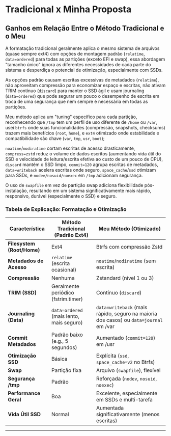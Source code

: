 # Tradicional x Minha Proposta

## Ganhos em Relação Entre o Método Tradicional e o Meu

A formatação tradicional geralmente aplica o mesmo sistema de arquivos (quase sempre ext4) com opções de montagem padrão (`relatime`, `data=ordered`) para todas as partições (exceto EFI e swap), essa abordagem "tamanho único" ignora as diferentes necessidades de cada parte do sistema e desperdiça o potencial de otimização, especialmente com SSDs.

As opções padrão causam escritas excessivas de metadados (`relatime`), não aproveitam compressão para economizar espaço e escritas, não ativam TRIM contínuo (`discard`) para manter o SSD ágil e usam journaling (`data=ordered`) que pode segurar um pouco o desempenho de escrita em troca de uma segurança que nem sempre é necessária em todas as partições.

Meu método aplica um "tuning" específico para cada partição, reconhecendo que `/tmp` tem um perfil de uso diferente de `/home` ou `/var`, usei `btrfs` onde suas funcionalidades (compressão, snapshots, checksums) trazem mais benefícios (`root`, `home`), e `ext4` otimizado onde estabilidade e compatibilidade são chave (`var`, `tmp`, `usr`, `boot`);&#x20;

`noatime`/`nodiratime` cortam escritas de acesso drasticamente, `compress=zstd` reduz o volume de dados escritos (aumentando vida útil do SSD e velocidade de leitura/escrita efetiva ao custo de um pouco de CPU), `discard` mantém o SSD limpo, `commit=120` agrupa escritas de metadados, `data=writeback` acelera escritas onde seguro, `space_cache`/`ssd` otimizam para SSDs, e `nodev/nosuid/noexec` em `/tmp` adicionam segurança.&#x20;

O uso de `swapfile` em vez de partição swap adiciona flexibilidade pós-instalação, resultando em um sistema significativamente mais rápido, responsivo, durável (especialmente o SSD) e seguro.

### Tabela de Explicação: Formatação e Otimização

| **Característica**         | **Método Tradicional (Padrão Ext4)**     | **Meu Método (Otimizado)**                                                            |
| -------------------------- | ---------------------------------------- | ------------------------------------------------------------------------------------- |
| **Filesystem (Root/Home)** | Ext4                                     | Btrfs com compressão Zstd                                                             |
| **Metadados de Acesso**    | `relatime` (escrita ocasional)           | `noatime`/`nodiratime` (sem escrita)                                                  |
| **Compressão**             | Nenhuma                                  | Zstandard (nível 1 ou 3)                                                              |
| **TRIM (SSD)**             | Geralmente periódico (fstrim.timer)      | Contínuo (`discard`)                                                                  |
| **Journaling (Data)**      | `data=ordered` (mais lento, mais seguro) | `data=writeback` (mais rápido, seguro na maioria dos casos) ou `data=journal` em /var |
| **Commit Metadados**       | Padrão baixo (e.g., 5 segundos)          | Aumentado (`commit=120`) em /usr                                                      |
| **Otimização SSD**         | Básica                                   | Explícita (`ssd`, `space_cache=v2` no Btrfs)                                          |
| **Swap**                   | Partição fixa                            | Arquivo (`swapfile`), flexível                                                        |
| **Segurança /tmp**         | Padrão                                   | Reforçada (`nodev`, `nosuid`, `noexec`)                                               |
| **Performance Geral**      | Boa                                      | Excelente, especialmente em SSDs e multi-tarefa                                       |
| **Vida Útil SSD**          | Normal                                   | Aumentada significativamente (menos escritas)                                         |

***
